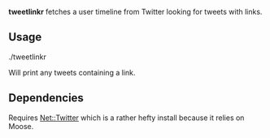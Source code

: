 **tweetlinkr** fetches a user timeline from Twitter looking for tweets with links.

## Usage

./tweetlinkr

Will print any tweets containing a link.

## Dependencies

Requires [Net::Twitter](http://search.cpan.org/~mmims/Net-Twitter-3.13008/) which is a rather hefty install because it relies on Moose.
